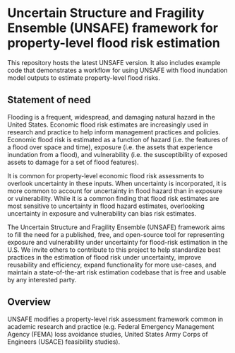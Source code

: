 # Uncertain Structure and Fragility Ensemble (UNSAFE) framework for property-level flood risk estimation
This repository hosts the latest UNSAFE version. It also includes example code that demonstrates a workflow for using UNSAFE with flood inundation model outputs to estimate property-level flood risks.

## Statement of need
Flooding is a frequent, widespread, and damaging natural hazard in the United States. Economic flood risk estimates are increasingly used in research and practice to help inform management practices and policies. Economic flood risk is estimated as a function of hazard (i.e. the features of a flood over space and time), exposure (i.e. the assets that experience inundation from a flood), and vulnerability (i.e. the susceptibility of exposed assets to damage for a set of flood features).

It is common for property-level economic flood risk assessments to overlook uncertainty in these inputs. When uncertainty is incorporated, it is more common to account for uncertainty in flood hazard than in exposure or vulnerability. While it is a common finding that flood risk estimates are most sensitive to uncertainty in flood hazard estimates, overlooking uncertainty in exposure and vulnerability can bias risk estimates.

The Uncertain Structure and Fragility Ensemble (UNSAFE) framework aims to fill the need for a published, free, and open-source tool for representing exposure and vulnerability under uncertainty for flood-risk estimation in the U.S. We invite others to contribute to this project to help standardize best practices in the estimation of flood risk under uncertainty, improve reusability and efficiency, expand functionality for more use-cases, and maintain a state-of-the-art risk estimation codebase that is free and usable by any interested party.

## Overview
UNSAFE modifies a property-level risk assessment framework common in academic research and practice (e.g. Federal Emergency Management Agency (FEMA) loss avoidance studies, United States Army Corps of Engineers (USACE) feasibility studies). 

